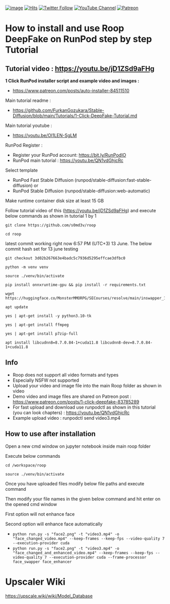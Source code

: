 [![image](https://img.shields.io/discord/772774097734074388?label=Discord&logo=discord)](https://discord.com/servers/software-engineering-courses-secourses-772774097734074388) [![Hits](https://hits.seeyoufarm.com/api/count/incr/badge.svg?url=https%3A%2F%2Fgithub.com%2FFurkanGozukara%2FStable-Diffusion%2Fedit%2Fmain%2FTutorials%2FHow-To-Use-Roop-DeepFake-On-RunPod.md&count_bg=%2379C83D&title_bg=%239E0F0F&icon=apachespark.svg&icon_color=%23E7E7E7&title=views&edge_flat=false)](https://hits.seeyoufarm.com) [![Twitter Follow](https://img.shields.io/twitter/follow/GozukaraFurkan?label=Follow&style=social)](https://twitter.com/GozukaraFurkan) [![YouTube Channel](https://img.shields.io/badge/YouTube-Channel-red?style=for-the-badge&logo=youtube)](https://www.youtube.com/SECourses) [![Patreon](https://img.shields.io/badge/Patreon-Support%20Me-f96854?style=for-the-badge&logo=patreon)](https://www.patreon.com/SECourses)

# How to install and use Roop DeepFake on RunPod step by step Tutorial

## Tutorial video : https://youtu.be/jD1ZSd9aFHg

**1 Click RunPod installer script and example video and images :** 
* https://www.patreon.com/posts/auto-installer-84511510

Main tutorial readme : 
* https://github.com/FurkanGozukara/Stable-Diffusion/blob/main/Tutorials/1-Click-DeepFake-Tutorial.md

Main tutorial youtube : 
* https://youtu.be/OI1LEN-SgLM

RunPod Register :
* Register your RunPod account: https://bit.ly/RunPodIO
* RunPod main tutorial : https://youtu.be/QN1vdGhjcRc

Select template

* RunPod Fast Stable Diffusion (runpod/stable-diffusion:fast-stable-diffusion)
or
* RunPod Stable Diffusion (runpod/stable-diffusion:web-automatic)

Make runtime container disk size at least 15 GB

Follow tutorial video of this (https://youtu.be/jD1ZSd9aFHg) and execute below commands as shown in tutorial 1 by 1

```
git clone https://github.com/s0md3v/roop
```

```
cd roop
```

latest commit working right now 6:57 PM (UTC+3) 13 June. The below commit hash set for 13 june testing
```
git checkout 3d02b267663e4badc5c7936d5295effcae3dfbc0
```

```
python -m venv venv
```

```
source ./venv/bin/activate
```

```
pip install onnxruntime-gpu && pip install -r requirements.txt
```

```
wget https://huggingface.co/MonsterMMORPG/SECourses/resolve/main/inswapper_128.onnx
```

```
apt update
```

```
yes | apt-get install -y python3.10-tk
```

```
yes | apt-get install ffmpeg
```

```
yes | apt-get install p7zip-full
```

```
apt install libcudnn8=8.7.0.84-1+cuda11.8 libcudnn8-dev=8.7.0.84-1+cuda11.8
```

## Info
* Roop does not support all video formats and types
* Especially NSFW not supported
* Upload your video and image file into the main Roop folder as shown in video
* Demo video and image files are shared on Patreon post : https://www.patreon.com/posts/1-click-deepfake-83785289
* For fast upload and download use runpodctl as shown in this tutorial (you can look chapters) : https://youtu.be/QN1vdGhjcRc
* Example upload video : runpodctl send video3.mp4

## How to use after installation

Open a new cmd window on jupyter notebook inside main roop folder

Execute below commands

```
cd /workspace/roop
```

```
source ./venv/bin/activate
```

Once you have uploaded files modify below file paths and execute command

Then modify your file names in the given below command and hit enter on the opened cmd window

First option will not enhance face

Second option will enhance face automatically

* ```python run.py -s "face2.png" -t "video3.mp4" -o "face_changed_video.mp4" --keep-frames --keep-fps --video-quality 7 --execution-provider cuda```
* ```python run.py -s "face2.png" -t "video3.mp4" -o "face_changed_and_enhanced_video.mp4" --keep-frames --keep-fps --video-quality 7 --execution-provider cuda --frame-processor face_swapper face_enhancer```

# Upscaler Wiki
https://upscale.wiki/wiki/Model_Database
